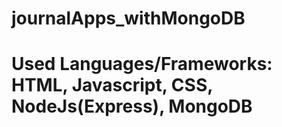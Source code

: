 # journalApps_withMongoDB
# Used Languages/Frameworks: HTML, Javascript, CSS, NodeJs(Express), MongoDB
